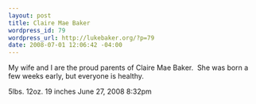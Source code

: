 ```yaml
--- 
layout: post
title: Claire Mae Baker
wordpress_id: 79
wordpress_url: http://lukebaker.org/?p=79
date: 2008-07-01 12:06:42 -04:00
---
```

My wife and I are the proud parents of Claire Mae Baker.  She was born a few weeks early, but everyone is healthy.

5lbs. 12oz.
19 inches
June 27, 2008 8:32pm

<img src="http://lukebaker.smugmug.com/photos/321769622_yLqYH-L.jpg" alt="" />
